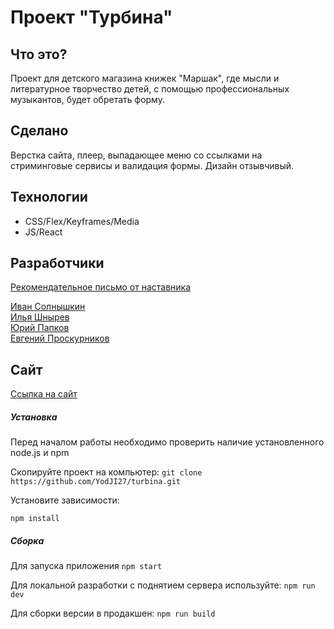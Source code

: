 # Проект "Турбина"

## Что это?
Проект для детского магазина книжек "Маршак", где мысли и литературное творчество детей, с помощью профессиональных музыкантов, будет обретать форму.

## Сделано

Верстка сайта, плеер, выпадающее меню со ссылками на стриминговые сервисы и валидация формы. Дизайн отзывчивый.

## Технологии

- CSS/Flex/Keyframes/Media
- JS/React

## Разработчики

[Рекомендательное письмо от наставника](file:///C:/Users/Leo27/Downloads/rek_pismo_solnishkin.pdf)

[Иван Солнышкин](https://github.com/cycymah)  
[Илья Шнырев](https://github.com/YodJI27)  
[Юрий Папков](https://github.com/YuryPapkov)  
[Евгений Проскурников](https://github.com/Evgeny-Proskurnikov)

## Сайт

[Ссылка на сайт](https://yodji27.github.io/turbina/)

##### Установка

Перед началом работы необходимо проверить наличие установленного node.js и npm

Скопируйте проект на компьютер:
`git clone https://github.com/YodJI27/turbina.git`

Установите зависимости:

`npm install`

##### Сборка

Для запуска приложения
`npm start`

Для локальной разработки с поднятием сервера используйте:
`npm run dev`

Для сборки версии в продакшен:
`npm run build`
